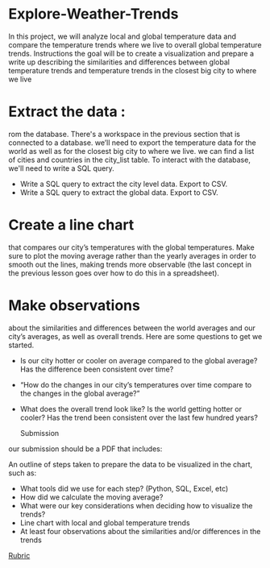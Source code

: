 # Explore-Weather-Trends
In this project, we will analyze local and global temperature data and compare the temperature trends where we live to overall global temperature trends. Instructions  the goal will be to create a visualization and prepare a write up describing the similarities and differences between global temperature trends and temperature trends in the closest big city to where we live

# Extract the data :
rom the database. There's a workspace in the previous section that is connected to a database. we’ll need to export the temperature data for the world as well as for the closest big city to where we live. we can find a list of cities and countries in the city_list table. To interact with the database, we'll need to write a SQL query.

   - Write a SQL query to extract the city level data. Export to CSV.
   - Write a SQL query to extract the global data. Export to CSV.
  
 # Create a line chart
 that compares our city’s temperatures with the global temperatures. Make sure to plot the moving average rather than the yearly averages in order to smooth out the lines, making trends more observable (the last concept in the previous lesson goes over how to do this in a spreadsheet).

# Make observations 
about the similarities and differences between the world averages and our city’s averages, as well as overall trends. Here are some questions to get we started.

 -  Is our city hotter or cooler on average compared to the global average? Has the difference been consistent over time?
 -  “How do the changes in our city’s temperatures over time compare to the changes in the global average?”
 -  What does the overall trend look like? Is the world getting hotter or cooler? Has the trend been consistent over the last few hundred years?
    
    Submission

our submission should be a PDF that includes:

An outline of steps taken to prepare the data to be visualized in the chart, such as:
 - What tools did we use for each step? (Python, SQL, Excel, etc)
 - How did we calculate the moving average?
 - What were our key considerations when deciding how to visualize the trends?
 - Line chart with local and global temperature trends
 - At least four observations about the similarities and/or differences in the trends

[Rubric](https://review.udacity.com/#!/rubrics/1125/view)


